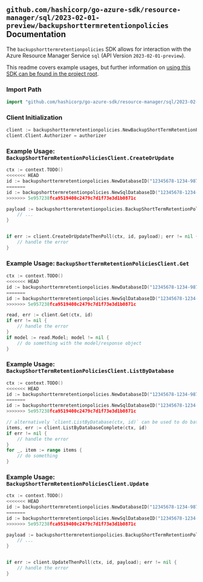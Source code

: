 
## `github.com/hashicorp/go-azure-sdk/resource-manager/sql/2023-02-01-preview/backupshorttermretentionpolicies` Documentation

The `backupshorttermretentionpolicies` SDK allows for interaction with the Azure Resource Manager Service `sql` (API Version `2023-02-01-preview`).

This readme covers example usages, but further information on [using this SDK can be found in the project root](https://github.com/hashicorp/go-azure-sdk/tree/main/docs).

### Import Path

```go
import "github.com/hashicorp/go-azure-sdk/resource-manager/sql/2023-02-01-preview/backupshorttermretentionpolicies"
```


### Client Initialization

```go
client := backupshorttermretentionpolicies.NewBackupShortTermRetentionPoliciesClientWithBaseURI("https://management.azure.com")
client.Client.Authorizer = authorizer
```


### Example Usage: `BackupShortTermRetentionPoliciesClient.CreateOrUpdate`

```go
ctx := context.TODO()
<<<<<<< HEAD
id := backupshorttermretentionpolicies.NewDatabaseID("12345678-1234-9876-4563-123456789012", "example-resource-group", "serverValue", "databaseValue")
=======
id := backupshorttermretentionpolicies.NewSqlDatabaseID("12345678-1234-9876-4563-123456789012", "example-resource-group", "serverValue", "databaseValue")
>>>>>>> 5e957238fca9519400c2479c7d1f73e3d1b0871c

payload := backupshorttermretentionpolicies.BackupShortTermRetentionPolicy{
	// ...
}


if err := client.CreateOrUpdateThenPoll(ctx, id, payload); err != nil {
	// handle the error
}
```


### Example Usage: `BackupShortTermRetentionPoliciesClient.Get`

```go
ctx := context.TODO()
<<<<<<< HEAD
id := backupshorttermretentionpolicies.NewDatabaseID("12345678-1234-9876-4563-123456789012", "example-resource-group", "serverValue", "databaseValue")
=======
id := backupshorttermretentionpolicies.NewSqlDatabaseID("12345678-1234-9876-4563-123456789012", "example-resource-group", "serverValue", "databaseValue")
>>>>>>> 5e957238fca9519400c2479c7d1f73e3d1b0871c

read, err := client.Get(ctx, id)
if err != nil {
	// handle the error
}
if model := read.Model; model != nil {
	// do something with the model/response object
}
```


### Example Usage: `BackupShortTermRetentionPoliciesClient.ListByDatabase`

```go
ctx := context.TODO()
<<<<<<< HEAD
id := backupshorttermretentionpolicies.NewDatabaseID("12345678-1234-9876-4563-123456789012", "example-resource-group", "serverValue", "databaseValue")
=======
id := backupshorttermretentionpolicies.NewSqlDatabaseID("12345678-1234-9876-4563-123456789012", "example-resource-group", "serverValue", "databaseValue")
>>>>>>> 5e957238fca9519400c2479c7d1f73e3d1b0871c

// alternatively `client.ListByDatabase(ctx, id)` can be used to do batched pagination
items, err := client.ListByDatabaseComplete(ctx, id)
if err != nil {
	// handle the error
}
for _, item := range items {
	// do something
}
```


### Example Usage: `BackupShortTermRetentionPoliciesClient.Update`

```go
ctx := context.TODO()
<<<<<<< HEAD
id := backupshorttermretentionpolicies.NewDatabaseID("12345678-1234-9876-4563-123456789012", "example-resource-group", "serverValue", "databaseValue")
=======
id := backupshorttermretentionpolicies.NewSqlDatabaseID("12345678-1234-9876-4563-123456789012", "example-resource-group", "serverValue", "databaseValue")
>>>>>>> 5e957238fca9519400c2479c7d1f73e3d1b0871c

payload := backupshorttermretentionpolicies.BackupShortTermRetentionPolicy{
	// ...
}


if err := client.UpdateThenPoll(ctx, id, payload); err != nil {
	// handle the error
}
```
